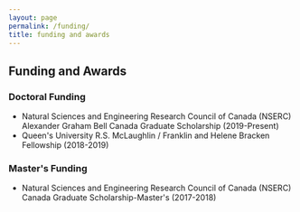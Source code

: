```yaml
---
layout: page
permalink: /funding/
title: funding and awards
---
```


## Funding and Awards

### Doctoral Funding
 - Natural Sciences and Engineering Research Council of Canada (NSERC) Alexander Graham Bell Canada Graduate Scholarship (2019-Present)
- Queen's University R.S. McLaughlin / Franklin and Helene Bracken Fellowship (2018-2019)

### Master's Funding
- Natural Sciences and Engineering Research Council of Canada (NSERC) Canada Graduate Scholarship-Master's (2017-2018)
